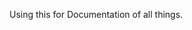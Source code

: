 Using this for Documentation of all things.






<!---
RBPLvrubio/RBPLvrubio is a ✨ special ✨ repository because its `README.md` (this file) appears on your GitHub profile.
You can click the Preview link to take a look at your changes.
--->

